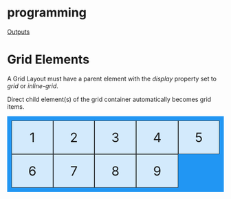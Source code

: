 # programming

<a href= "https://codepen.io/Dipen-Luitel/pen/">Outputs</a>

<!DOCTYPE html>
<html>
<head>
<style>
.grid-container {
  display: grid;
  grid-template-columns: auto auto auto auto auto;
  background-color: #2196F3;
  padding: 10px;
}
.grid-item {
  background-color: rgba(255, 255, 255, 0.8);
  border: 1px solid rgba(0, 0, 0, 0.8);
  padding: 20px;
  font-size: 30px;
  text-align: center;
}
</style>
</head>
<body>

<h1>Grid Elements</h1>

<p>A Grid Layout must have a parent element with the <em>display</em> property set to <em>grid</em> or <em>inline-grid</em>.</p>

<p>Direct child element(s) of the grid container automatically becomes grid items.</p>

<div class="grid-container">
  <div class="grid-item">1</div>
  <div class="grid-item">2</div>
  <div class="grid-item">3</div>  
  <div class="grid-item">4</div>
  <div class="grid-item">5</div>
  <div class="grid-item">6</div>  
  <div class="grid-item">7</div>
  <div class="grid-item">8</div>
  <div class="grid-item">9</div>  
</div>

</body>
</html>



